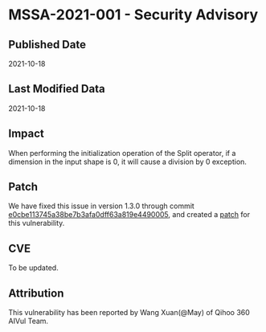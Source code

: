 # MSSA-2021-001 - Security Advisory

## Published Date

2021-10-18

## Last Modified Data

2021-10-18

## Impact

When performing the initialization operation of the Split operator, if a dimension in the input shape is 0, it will cause a division by 0 exception.

## Patch

We have fixed this issue in version 1.3.0 through commit [e0cbe113745a38be7b3afa0dff63a819e4490005](https://gitee.com/mindspore/mindspore/commit/e0cbe113745a38be7b3afa0dff63a819e4490005), and created a [patch](../cve_patch/mssa-2021-001.patch) for this vulnerability.

## CVE

To be updated.

## Attribution

This vulnerability has been reported by Wang Xuan(@May) of Qihoo 360 AIVul Team.
